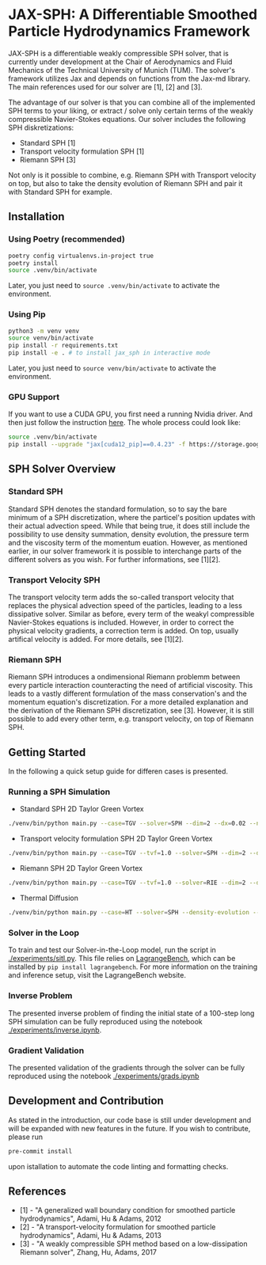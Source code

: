 # JAX-SPH: A Differentiable Smoothed Particle Hydrodynamics Framework

JAX-SPH is a differentiable weakly compressible SPH solver, that is currently under development at the Chair of Aerodynamics and Fluid Mechanics of the Technical University of Munich (TUM). The solver's framework utilizes Jax and depends on functions from the Jax-md library. The main references used for our solver are [1], [2] and [3]. 

The advantage of our solver is that you can combine all of the implemented SPH terms to your liking, or extract / solve only certain terms of the weakly compressible Navier-Stokes equations. Our solver includes the following SPH diskretizations:

- Standard SPH [1]
- Transport velocity formulation SPH [1]
- Riemann SPH [3]

Not only is it possible to combine, e.g. Riemann SPH with Transport velocity on top, but also to take the density evolution of Riemann SPH and pair it with Standard SPH for example.

## Installation

### Using Poetry (recommended)

```bash
poetry config virtualenvs.in-project true
poetry install
source .venv/bin/activate
```

Later, you just need to `source .venv/bin/activate` to activate the environment.

### Using Pip

```bash
python3 -m venv venv
source venv/bin/activate
pip install -r requirements.txt
pip install -e . # to install jax_sph in interactive mode
```

Later, you just need to `source venv/bin/activate` to activate the environment.

### GPU Support

If you want to use a CUDA GPU, you first need a running Nvidia driver. And then just follow the instruction [here](https://jax.readthedocs.io/en/latest/installation.html). The whole process could look like:

```bash
source .venv/bin/activate
pip install --upgrade "jax[cuda12_pip]==0.4.23" -f https://storage.googleapis.com/jax-releases/jax_cuda_releases.html
```


## SPH Solver Overview

### Standard SPH
Standard SPH denotes the standard formulation, so to say the bare minimum of a SPH discretization, where the particel's position updates with their actual advection speed. While that being true, it does still include the possibility to use density summation, density evolution, the pressure term and the viscosity term of the momentum euation. However, as mentioned earlier, in our solver framework it is possible to interchange parts of the different solvers as you wish. For further informations, see [1][2].
### Transport Velocity SPH
The transport velocity term adds the so-called transport velocity that replaces the physical advection speed of the particles, leading to a less dissipative solver. Similar as before, every term of the weakyl compressible Navier-Stokes equations is included. However, in order to correct the physical velocity gradients, a correction term is added. On top, usually artifical velocity is added. For more details, see [1][2].
### Riemann SPH
Riemann SPH introduces a ondimensional Riemann problemm between every particle interaction counteracting the need of artificial viscosity. This leads to a vastly different formulation of the mass conservation's and the momentum equation's discretization. For a more detailed explanation and the derivation of the Riemann SPH discretization, see [3]. However, it is still possible to add every other term, e.g. transport velocity, on top of Riemann SPH.

## Getting Started
In the following a quick setup guide for differen cases is presented.


### Running a SPH Simulation
- Standard SPH 2D Taylor Green Vortex 
```bash
./venv/bin/python main.py --case=TGV --solver=SPH --dim=2 --dx=0.02 --nxnynz=50_50_0 --t-end=5 --seed=123 --write-h5 --write-every=25 --data-path="data_valid/tgv2d_notvf/"
 ```

- Transport velocity formulation SPH 2D Taylor Green Vortex
```bash
./venv/bin/python main.py --case=TGV --tvf=1.0 --solver=SPH --dim=2 --dx=0.02 --nxnynz=50_50_0 --t-end=5 --seed=123 --write-h5 --write-every=25 --data-path="data_valid/tgv2d_notvf/"
 ```
- Riemann SPH 2D Taylor Green Vortex
```bash
./venv/bin/python main.py --case=TGV --tvf=1.0 --solver=RIE --dim=2 --dx=0.02 --nxnynz=50_50_0 --t-end=5 --seed=123 --write-h5 --write-every=25 --data-path="data_valid/tgv2d_notvf/"
 ```
-  Thermal Diffusion
```bash
./venv/bin/python main.py --case=HT --solver=SPH --density-evolution --heat-conduction --dim=2 --dx=0.02 --t-end=1.5 --write-h5 --write-vtk --r0-noise-factor=0.05 --outlet-temperature-derivative --data-path="data_valid/therm_diff/"
```

### Solver in the Loop
To train and test our Solver-in-the-Loop model, run the script in [./experiments/sitl.py](./experiments/sitl.py). This file relies on [LagrangeBench](https://github.com/tumaer/lagrangebench), which can be installed by `pip install lagrangebench`. For more information on the training and inference setup, visit the LagrangeBench website.

### Inverse Problem
The presented inverse problem of finding the initial state of a 100-step long SPH simulation can be fully reproduced using the notebook [./experiments/inverse.ipynb](./experiments/inverse.ipynb).

### Gradient Validation
The presented validation of the gradients through the solver can be fully reproduced using the notebook [./experiments/grads.ipynb](./experiments/grads.ipynb)

## Development and Contribution

As stated in the introduction, our code base is still under development and will be expanded with new features in the future.
If you wish to contribute, please run

```bash
pre-commit install
```

upon istallation to automate the code linting and formatting checks. 

<!-- ## Citation
If you wish to use our code or parts of our code in your reasearch, please cite the solver using the following .bib,

```
@misc{jaxsph2024,
 author = {},
 booktitle = {},
 publisher = {},
 title = {},
 url = {},
 volume = {},
 year = {2024}
}
``` -->

## References

* [1] - "A generalized wall boundary condition for smoothed particle hydrodynamics", Adami, Hu & Adams, 2012
* [2] - "A transport-velocity formulation for smoothed particle hydrodynamics", Adami, Hu & Adams, 2013
* [3] - "A weakly compressible SPH method based on a low-dissipation Riemann solver", Zhang, Hu, Adams, 2017